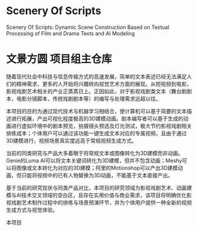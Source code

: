 # Scenery Of Scripts
Scenery Of Scripts: Dynamic Scene Construction Based on Textual Processing of Film and Drama Texts and AI Modeling

# 文景方圆 项目组主仓库
随着现代社会中科技与信息传输方式的高速发展，简单的文本表述已经无法满足人们的精神需求，更多的人开始将兴趣转向视觉艺术方面的展现。从短视频到电影，影视戏剧艺术相关的产业正蒸蒸日上。正因如此，对于影视戏剧类文本（舞台剧剧本，电影分镜脚本，传统戏剧剧本等）的编写与处理需求远超以往。


本项目的目的为通过现代技术与机器学习相结合，使计算机可以基于简要的文本描述进行拓展，产出可视化程度极高的3D建模动画。剧本编写者可以基于生成的动画进行虚拟环境中的剧本预览，拍摄镜头预选及灯光测试，极大节约影视戏剧相关排练成本；个体用户可以通过该功能一键生成文本对应的专属视频，且由于通过3D建模进行，视频场景真实度远高于常规视频生成方式。


当前的同类研究与产品大多着眼于将常规文本或图像转化为3D建模而非动画。Genie的Luma AI可以将文本关键词转化为3D建模，但并不包含动画；Meshy可以将图像或文本转化为对应的3D建模；阿里的Motionshop可以产出3D建模动画，但只能将视频中的已有人物替换为3D动画，不能基于文本直接产出。


基于当前的研究现状与同类产品对比，本项目的研究领域为影视戏剧艺术、动画建模与AI技术交叉领域的空白区，且存在实用价值与商业需求，该项目将明确优化影视戏剧艺术制作过程中的排练与场景预演环节，并为个体用户提供一种全新的视频生成方式与视觉体验。


本项目